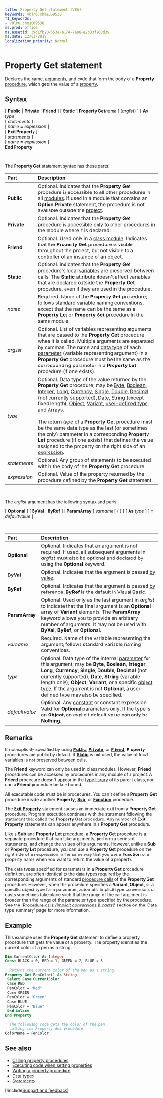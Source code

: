 ```yaml
---
title: Property Get statement (VBA)
keywords: vblr6.chm1009538
f1_keywords:
- vblr6.chm1009538
ms.prod: office
ms.assetid: 39d1fb20-653e-a174-7a98-e2b33f260d39
ms.date: 12/03/2018
localization_priority: Normal
---
```



# Property Get statement

Declares the name, [arguments](../../Glossary/vbe-glossary.md#argument), and code that form the body of a **Property** [procedure](../../Glossary/vbe-glossary.md#procedure), which gets the value of a [property](../../Glossary/vbe-glossary.md#property).

## Syntax

[ **Public** | **Private** | **Friend** ] [ **Static** ] **Property Get**_name_ [ (_arglist_) ] [ **As** _type_ ] <br/>
[ _statements_ ] <br/>
[ _name_ **=** _expression_ ] <br/>
[ **Exit Property** ] <br/>
[ _statements_ ] <br/>
[ _name_ **=** _expression_ ] <br/>
**End Property**

<br/>

The **Property Get** statement syntax has these parts:

|Part|Description|
|:-----|:-----|
|**Public**|Optional. Indicates that the **Property Get** procedure is accessible to all other procedures in all [modules](../../Glossary/vbe-glossary.md#module). If used in a module that contains an **Option Private** statement, the procedure is not available outside the [project](../../Glossary/vbe-glossary.md#project).|
|**Private**|Optional. Indicates that the **Property Get** procedure is accessible only to other procedures in the module where it is declared.|
|**Friend**|Optional. Used only in a [class module](../../Glossary/vbe-glossary.md#class-module). Indicates that the **Property Get** procedure is visible throughout the project, but not visible to a controller of an instance of an object.|
|**Static**|Optional. Indicates that the **Property Get** procedure's local [variables](../../Glossary/vbe-glossary.md#variable) are preserved between calls. The **Static** attribute doesn't affect variables that are declared outside the **Property Get** procedure, even if they are used in the procedure.|
| _name_|Required. Name of the **Property Get** procedure; follows standard variable naming conventions, except that the name can be the same as a **[Property Let](property-let-statement.md)** or **[Property Set](property-set-statement.md)** procedure in the same module.|
| _arglist_|Optional. List of variables representing arguments that are passed to the **Property Get** procedure when it is called. Multiple arguments are separated by commas. The name and [data type](../../Glossary/vbe-glossary.md#data-type) of each [parameter](../../glossary/vbe-glossary.md#parameter) (variable representing argument) in a **Property Get** procedure must be the same as the corresponding parameter in a **Property Let** procedure (if one exists).|
| _type_|Optional. Data type of the value returned by the **Property Get** procedure; may be [Byte](../../Glossary/vbe-glossary.md#byte-data-type), [Boolean](../../Glossary/vbe-glossary.md#boolean-data-type), [Integer](../../Glossary/vbe-glossary.md#integer-data-type), [Long](../../Glossary/vbe-glossary.md#long-data-type), [Currency](../../Glossary/vbe-glossary.md#currency-data-type), [Single](../../Glossary/vbe-glossary.md#single-data-type), [Double](../../Glossary/vbe-glossary.md#double-data-type), [Decimal](../../Glossary/vbe-glossary.md#decimal-data-type) (not currently supported), [Date](../../Glossary/vbe-glossary.md#date-data-type), [String](../../Glossary/vbe-glossary.md#string-data-type) (except fixed length), [Object](../../Glossary/vbe-glossary.md#object), [Variant](../../Glossary/vbe-glossary.md#variant-data-type), [user-defined type](../../Glossary/vbe-glossary.md#user-defined-type), and [Arrays](../../Glossary/vbe-glossary.md#array). <br/><br/>The return _type_ of a **Property Get** procedure must be the same data type as the last (or sometimes the only) parameter in a corresponding **Property Let** procedure (if one exists) that defines the value assigned to the property on the right side of an [expression](../../Glossary/vbe-glossary.md#expression).|
| _statements_|Optional. Any group of statements to be executed within the body of the **Property Get** procedure.|
| _expression_|Optional. Value of the property returned by the procedure defined by the **Property Get** statement.|

<br/>

The _arglist_ argument has the following syntax and parts:

[ **Optional** ] [ **ByVal** | **ByRef** ] [ **ParamArray** ] _varname_ [ ( ) ] [ **As** _type_ ] [ **=** _defaultvalue_ ]

<br/>

|Part|Description|
|:-----|:-----|
|**Optional**|Optional. Indicates that an argument is not required. If used, all subsequent arguments in _arglist_ must also be optional and declared by using the **Optional** keyword.|
|**ByVal**|Optional. Indicates that the argument is passed [by value](../../Glossary/vbe-glossary.md#by-value).|
|**ByRef**|Optional. Indicates that the argument is passed [by reference](../../Glossary/vbe-glossary.md#by-reference). **ByRef** is the default in Visual Basic.|
|**ParamArray**|Optional. Used only as the last argument in _arglist_ to indicate that the final argument is an **Optional** array of **Variant** elements. The **ParamArray** keyword allows you to provide an arbitrary number of arguments. It may not be used with **ByVal**, **ByRef**, or **Optional**.|
| _varname_|Required. Name of the variable representing the argument; follows standard variable naming conventions.|
| _type_|Optional. Data type of the internal [parameter](../../glossary/vbe-glossary.md#parameter) for this argument; may be **Byte**, **Boolean**, **Integer**, **Long**, **Currency**, **Single**, **Double**, **Decimal** (not currently supported), **Date**, **String** (variable length only), **Object**, **Variant**, or a specific [object type](../../Glossary/vbe-glossary.md#object-type). If the argument is not **Optional**, a user-defined type may also be specified.|
| _defaultvalue_|Optional. Any [constant](../../Glossary/vbe-glossary.md#constant) or constant expression. Valid for **Optional** parameters only. If the type is an **Object**, an explicit default value can only be **[Nothing](nothing-keyword.md)**.|

## Remarks

If not explicitly specified by using **[Public](public-statement.md)**, **[Private](private-statement.md)**, or **[Friend](friend-keyword.md)**, **Property** procedures are public by default. If **[Static](static-statement.md)** is not used, the value of local variables is not preserved between calls. 

The **Friend** keyword can only be used in class modules. However, **Friend** procedures can be accessed by procedures in any module of a project. A **Friend** procedure doesn't appear in the [type library](../../Glossary/vbe-glossary.md#type-library) of its parent class, nor can a **Friend** procedure be late bound.

All executable code must be in procedures. You can't define a **Property Get** procedure inside another **Property**, **[Sub](sub-statement.md)**, or **[Function](function-statement.md)** procedure.

The **[Exit Property](exit-statement.md)** statement causes an immediate exit from a **Property Get** procedure. Program execution continues with the statement following the statement that called the **Property Get** procedure. Any number of **Exit Property** statements can appear anywhere in a **Property Get** procedure.

Like a **Sub** and **Property Let** procedure, a **Property Get** procedure is a separate procedure that can take arguments, perform a series of statements, and change the values of its arguments. However, unlike a **Sub** or **Property Let** procedure, you can use a **Property Get** procedure on the right side of an expression in the same way that you use a **Function** or a property name when you want to return the value of a property.

The data types specified for parameters in a **Property Get** procedure definition, are often identical to the data types required by the corresponding arguments of standard [procedure calls](../../glossary/vbe-glossary.md#procedure-call) of the **Property Get** procedure. However, when the procedure specifies a **Variant**, **Object**, or a specific object type for a parameter, automatic implicit type conversions or casts sometimes take place such that the range of the call argument is broader than the range of the parameter type specified by the procedure. See the ['Procedure calls _(implicit conversions & casts)_'](data-type-summary.md#procedure-calls-implicit-conversions--casts) section on the 'Data type summary' page for more information.

## Example

This example uses the **Property Get** statement to define a property procedure that gets the value of a property. The property identifies the current color of a pen as a string.


```vb
Dim CurrentColor As Integer 
Const BLACK = 0, RED = 1, GREEN = 2, BLUE = 3 
 
' Returns the current color of the pen as a string. 
Property Get PenColor() As String 
 Select Case CurrentColor 
 Case RED 
 PenColor = "Red" 
 Case GREEN 
 PenColor = "Green" 
 Case BLUE 
 PenColor = "Blue" 
 End Select 
End Property 
 
' The following code gets the color of the pen 
' calling the Property Get procedure. 
ColorName = PenColor 

```

## See also

- [Calling property procedures](../../concepts/getting-started/calling-property-procedures.md)
- [Executing code when setting properties](../../concepts/getting-started/executing-code-when-setting-properties.md)
- [Writing a property procedure](../../concepts/getting-started/writing-a-property-procedure.md)
- [Data types](data-type-summary.md)
- [Statements](../statements.md)

[!include[Support and feedback](~/includes/feedback-boilerplate.md)]
